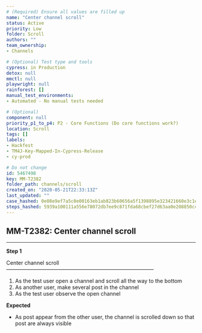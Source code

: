 ```yaml
---
# (Required) Ensure all values are filled up
name: "Center channel scroll"
status: Active
priority: Low
folder: Scroll
authors: ""
team_ownership: 
- Channels

# (Optional) Test type and tools
cypress: in Production
detox: null
mmctl: null
playwright: null
rainforest: []
manual_test_environments: 
- Automated - No manual tests needed

# (Optional)
component: null
priority_p1_to_p4: P2 - Core Functions (Do core functions work?)
location: Scroll
tags: []
labels: 
- Hackfest
- TM4J-Key-Mapped-In-Cypress-Release
- cy-prod

# Do not change
id: 5467498
key: MM-T2382
folder_path: channels/scroll
created_on: "2020-05-21T22:33:13Z"
last_updated: ""
case_hashed: 0e08e9ef7a5c0e00163eb1ab823b60656a5f1398895e323421660e3c1eabc29c34802fe1688ecd29db64ba0b05b44168
steps_hashed: 5939a100111a556e78072db7ee9c871fda68cbef27d63aa0e208850cc39fed8bdee6237c220982ab62615fa4da750432
---
```


## MM-T2382: Center channel scroll

---

**Step 1**

Center channel scroll\
————————————————————————————

1. As the test user open a channel and scroll all the way to the bottom
2. As another user, make several post in the channel
3. As the test user observe the open channel

**Expected**

- As post appear from the other user, the channel is scrolled down so that post are always visible

